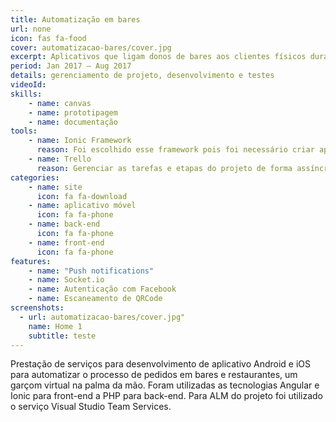 ```yaml
---
title: Automatização em bares
url: none
icon: fas fa-food
cover: automatizacao-bares/cover.jpg
excerpt: Aplicativos que ligam donos de bares aos clientes físicos durante todo o consumo, fazendo o papel do garçom virtual
period: Jan 2017 – Aug 2017
details: gerenciamento de projeto, desenvolvimento e testes
videoId: 
skills: 
    - name: canvas
    - name: prototipagem
    - name: documentação
tools:
    - name: Ionic Framework
      reason: Foi escolhido esse framework pois foi necessário criar aplicativos para distribuição nas lojas do Android e iOS, como seria custoso o desenvolvimento nativo, optou-se por essa ferramenta, que atendeu bem aos requisitos de conectividade e sincronismo entre os aplicativos de dono e cliente.
    - name: Trello
      reason: Gerenciar as tarefas e etapas do projeto de forma assíncrona e remota.
categories:
    - name: site
      icon: fa fa-download
    - name: aplicativo móvel
      icon: fa fa-phone
    - name: back-end
      icon: fa fa-phone
    - name: front-end
      icon: fa fa-phone
features: 
    - name: "Push notifications"
    - name: Socket.io 
    - name: Autenticação com Facebook
    - name: Escaneamento de QRCode
screenshots:
  - url: automatizacao-bares/cover.jpg" 
    name: Home 1
    subtitle: teste
---
```


Prestação de serviços para desenvolvimento de aplicativo Android e iOS para automatizar o processo de pedidos em bares e restaurantes, um garçom virtual na palma da mão. Foram utilizadas as tecnologias Angular e Ionic para front-end a PHP para back-end. Para ALM do projeto foi utilizado o serviço Visual Studio Team Services.